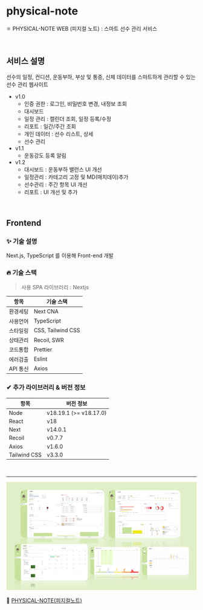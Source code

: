 # physical-note

⚛ PHYSICAL-NOTE WEB (피지컬 노트) : 스마트 선수 관리 서비스

<br>

## 서비스 설명

선수의 일정, 컨디션, 운동부하, 부상 및 통증, 신체 데이터를 스마트하게 관리할 수 있는 선수 관리 웹사이트

- v1.0
  - 인증 권한 : 로그인, 비밀번호 변경, 내정보 조회
  - 대시보드
  - 일정 관리 : 캘린더 조회, 일정 등록/수정
  - 리포트 : 일간/주간 조회
  - 개인 데이터 : 선수 리스트, 상세
  - 선수 관리
- v1.1
  - 운동강도 등록 알림
- v1.2
  - 대시보드 : 운동부하 밸런스 UI 개선
  - 일정관리 : 카테고리 고정 및 MD(매치데이)추가
  - 선수관리 : 주간 항목 UI 개선
  - 리포트 : UI 개선 및 추가

<br>

## Frontend

### ✨ 기술 설명

Next.js, TypeScript 를 이용해 Front-end 개발

### 🔥 기술 스택

> 사용 SPA 라이브러리 : Nextjs

| **항목** | **기술 스택**     |
| -------- | ----------------- |
| 환경세팅 | Next CNA          |
| 사용언어 | TypeScript        |
| 스타일링 | CSS, Tailwind CSS |
| 상태관리 | Recoil, SWR       |
| 코드통합 | Prettier          |
| 에러검출 | Eslint            |
| API 통신 | Axios             |


### ✔ 추가 라이브러리 & 버전 정보

| **항목**     | **버전 정보**          |
| ------------ | ---------------------- |
| Node         | v18.19.1 (>= v18.17.0) |
| React        | v18                    |
| Next         | v14.0.1                |
| Recoil       | v0.7.7                 |
| Axios        | v1.6.0                 |
| Tailwind CSS | v3.3.0                 |

<br>


---

![physicalnote](./physicalnote.png)

🔗 [PHYSICAL-NOTE(피지컬노트)](https://coach.physicalnote.com/login)
